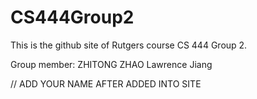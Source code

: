 # CS444Group2

This is the github site of Rutgers course CS 444 Group 2.

Group member:
ZHITONG ZHAO
Lawrence Jiang

// ADD YOUR NAME AFTER ADDED INTO SITE
